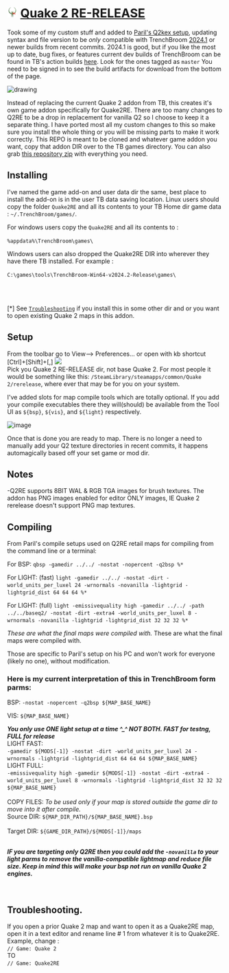 # <img src="/games_wip/Quake2RE/Icon.png" width="24" height="24"> [Quake 2 RE-RELEASE]([/games_wip/Quake2/](https://store.steampowered.com/agecheck/app/2320/)https://store.steampowered.com/agecheck/app/2320/)<br>

Took some of my custom stuff and added to [Paril's Q2kex setup](https://github.com/id-Software/quake2-rerelease-dll/tree/main/fgd), updating syntax and file version to be _only_ compatible with TrenchBroom [2024.1](https://github.com/TrenchBroom/TrenchBroom/releases/tag/v2024.1) or newer builds from recent commits. 2024.1 is good, but if you like the most up to date, bug fixes, or features current dev builds of TrenchBroom can be found in TB's action builds [here](https://github.com/TrenchBroom/TrenchBroom/actions). Look for the ones tagged as `master` You need to be signed in to see the build artifacts for download from the bottom of the page.<br>

<img src="https://github.com/eGax/TrenchBroom_xtras_plus/assets/9817245/02739981-f69f-48fb-b135-9bfd9f66c81e" alt="drawing" width="240"/><br>

Instead of replacing the current Quake 2 addon from TB, this creates it's own game addon specifically for Quake2RE. There are too many changes to Q2RE to be a drop in replacement for vanilla Q2 so I choose to keep it a separate thing. I have ported most all my custom changes to this so make sure you install the whole thing or you will be missing parts to make it work correctly. This REPO is meant to be cloned and whatever game addon you want, copy that addon DIR over to the TB games directory. You can also grab [this repository zip](https://github.com/eGax/TrenchBroom_xtras_plus/archive/refs/heads/main.zip) with everything you need.

## Installing

I've named the game add-on and user data dir the same, best place to install the add-on is in the user TB data saving location. Linux users should copy the folder `Quake2RE` and all its contents to your TB Home dir game data : `~/.TrenchBroom/games/`.<br>

For windows users copy the `Quake2RE` and all its contents to :
<p><code>%appdata%\TrenchBroom\games\</code></p>

Windows users can also dropped the Quake2RE DIR into wherever they have there TB installed. For example : 
<p><code>C:\games\tools\TrenchBroom-Win64-v2024.2-Release\games\</code></p>
<br>

<br>[*] See [`Troubleshooting`](#troubleshooting) if you install this in some other dir and or you want to open existing Quake 2 maps in this addon.
## Setup
From the toolbar go to View--> Preferences... or open with kb shortcut [Ctrl]+[Shift]+[,]
<img src="https://github.com/eGax/TrenchBroom_xtras_plus/assets/9817245/fd8816ae-cd4a-4bef-a8d0-c19738b90cb7" width="420"/><br>
Pick you Quake 2 RE-RELEASE dir, not base Quake 2. For most people it would be something like this:
`/SteamLibrary/steamapps/common/Quake 2/rerelease`, where ever that may be for you on your system.

I've added slots for map compile tools which are totally optional. If you add your compile executables there they will(should) be available from the Tool UI as `${bsp}`, `${vis}`, and `${light}` respectively.

![image](https://github.com/eGax/TrenchBroom_xtras_plus/assets/9817245/6878112a-0511-48b6-b779-3a428b410849)

Once that is done you are ready to map. There is no longer a need to manually add your Q2 texture directories in recent commits, it happens automagically based off your set game or mod dir.

## Notes

-Q2RE supports 8BIT WAL & RGB TGA images for brush textures. The addon has PNG images enabled for editor ONLY images, IE Quake 2 rerelease doesn't support PNG map textures.

## Compiling  

From Paril's compile setups used on Q2RE retail maps for compiling from the command line or a terminal:

For BSP: `qbsp -gamedir ../../ -nostat -nopercent -q2bsp %*`

For LIGHT: (fast) `light -gamedir ../../ -nostat -dirt -world_units_per_luxel 24 -wrnormals -novanilla -lightgrid -lightgrid_dist 64 64 64 %*`<br>

For LIGHT: (full) `light -emissivequality high -gamedir ../../ -path ../../baseq2/ -nostat -dirt -extra4 -world_units_per_luxel 8 -wrnormals -novanilla -lightgrid -lightgrid_dist 32 32 32 %*`<br>

_These are what the final maps were compiled with._ These are what the final maps were compiled with.

Those are specific to Paril's setup on his PC and won't work for everyone (likely no one), without modification.

### Here is my current interpretation of this in TrenchBroom form parms:

BSP: `-nostat -nopercent -q2bsp ${MAP_BASE_NAME}`<br>

VIS: `${MAP_BASE_NAME}`<br>

***You only use ONE light setup at a time ^_^ NOT BOTH. FAST for testng, FULL for release***<br>
LIGHT FAST:<br>
`-gamedir ${MODS[-1]} -nostat -dirt -world_units_per_luxel 24 -wrnormals -lightgrid -lightgrid_dist 64 64 64 ${MAP_BASE_NAME}`<br>
LIGHT FULL:<br>
`-emissivequality high -gamedir ${MODS[-1]} -nostat -dirt -extra4 -world_units_per_luxel 8 -wrnormals -lightgrid -lightgrid_dist 32 32 32 ${MAP_BASE_NAME}`<br><br>
COPY FILES: _To be used only if your map is stored outside the game dir to move into it after compile._ <br>
    Source DIR: `${MAP_DIR_PATH}/${MAP_BASE_NAME}.bsp`<br><br>
    Target DIR:  `${GAME_DIR_PATH}/${MODS[-1]}/maps`<br><br>

***IF you are targeting only Q2RE then you could add the `-novanilla` to your light parms to remove the vanilla-compatible lightmap and reduce file size. Keep in mind this will make your bsp not run on vanilla Quake 2 engines.***<br>
<br><br>
## Troubleshooting.

If you open a prior Quake 2 map and want to open it as a Quake2RE map, open it in a text editor and rename line # 1 from whatever it is to Quake2RE. Example, change :<br>
`// Game: Quake 2`
<br>TO<br>
`// Game: Quake2RE`
